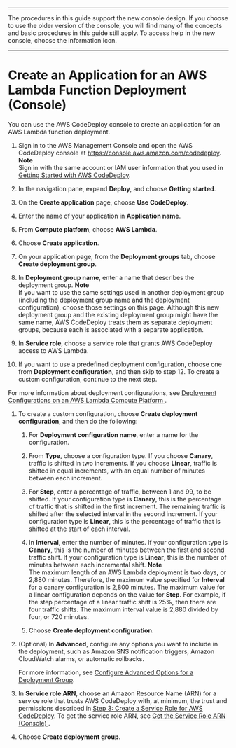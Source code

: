 --------

 The procedures in this guide support the new console design\. If you choose to use the older version of the console, you will find many of the concepts and basic procedures in this guide still apply\. To access help in the new console, choose the information icon\. 

--------

# Create an Application for an AWS Lambda Function Deployment \(Console\)<a name="applications-create-lambda"></a>

You can use the AWS CodeDeploy console to create an application for an AWS Lambda function deployment\.

1. Sign in to the AWS Management Console and open the AWS CodeDeploy console at [https://console\.aws\.amazon\.com/codedeploy](https://console.aws.amazon.com/codedeploy)\.
**Note**  
Sign in with the same account or IAM user information that you used in [Getting Started with AWS CodeDeploy](getting-started-codedeploy.md)\.

1. In the navigation pane, expand **Deploy**, and choose **Getting started**\.

1. On the **Create application** page, choose **Use CodeDeploy**\.

1. Enter the name of your application in **Application name**\.

1. From **Compute platform**, choose **AWS Lambda**\.

1. Choose **Create application**\.

1. On your application page, from the **Deployment groups** tab, choose **Create deployment group**\.

1. In **Deployment group name**, enter a name that describes the deployment group\.
**Note**  
If you want to use the same settings used in another deployment group \(including the deployment group name and the deployment configuration\), choose those settings on this page\. Although this new deployment group and the existing deployment group might have the same name, AWS CodeDeploy treats them as separate deployment groups, because each is associated with a separate application\.

1. In **Service role**, choose a service role that grants AWS CodeDeploy access to AWS Lambda\.

1.  If you want to use a predefined deployment configuration, choose one from **Deployment configuration**, and then skip to step 12\. To create a custom configuration, continue to the next step\.

   For more information about deployment configurations, see [ Deployment Configurations on an AWS Lambda Compute Platform ](deployment-configurations.md#deployment-configuration-lambda)\.

1. To create a custom configuration, choose **Create deployment configuration**, and then do the following:

   1. For **Deployment configuration name**, enter a name for the configuration\.

   1. From **Type**, choose a configuration type\. If you choose **Canary**, traffic is shifted in two increments\. If you choose **Linear**, traffic is shifted in equal increments, with an equal number of minutes between each increment\.

   1. For **Step**, enter a percentage of traffic, between 1 and 99, to be shifted\. If your configuration type is **Canary**, this is the percentage of traffic that is shifted in the first increment\. The remaining traffic is shifted after the selected interval in the second increment\. If your configuration type is **Linear**, this is the percentage of traffic that is shifted at the start of each interval\.

   1. In **Interval**, enter the number of minutes\. If your configuration type is **Canary**, this is the number of minutes between the first and second traffic shift\. If your configuration type is **Linear**, this is the number of minutes between each incremental shift\.
**Note**  
The maximum length of an AWS Lambda deployment is two days, or 2,880 minutes\. Therefore, the maximum value specified for **Interval** for a canary configuration is 2,800 minutes\. The maximum value for a linear configuration depends on the value for **Step**\. For example, if the step percentage of a linear traffic shift is 25%, then there are four traffic shifts\. The maximum interval value is 2,880 divided by four, or 720 minutes\.

   1. Choose **Create deployment configuration**\.

1. \(Optional\) In **Advanced**, configure any options you want to include in the deployment, such as Amazon SNS notification triggers, Amazon CloudWatch alarms, or automatic rollbacks\.

   For more information, see [Configure Advanced Options for a Deployment Group](deployment-groups-configure-advanced-options.md)\. 

1. In **Service role ARN**, choose an Amazon Resource Name \(ARN\) for a service role that trusts AWS CodeDeploy with, at minimum, the trust and permissions described in [Step 3: Create a Service Role for AWS CodeDeploy](getting-started-create-service-role.md)\. To get the service role ARN, see [Get the Service Role ARN \(Console\) ](getting-started-create-service-role.md#getting-started-get-service-role-console)\.

1. Choose **Create deployment group**\. 